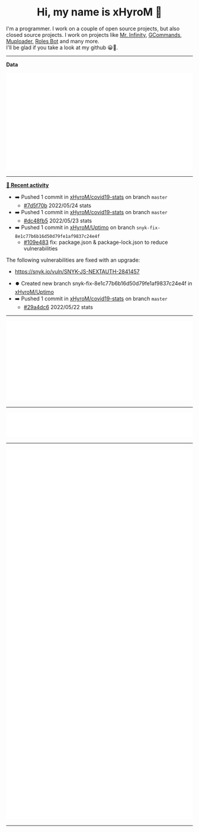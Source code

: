 <p align="center">
    <!-- <img src="https://avatars.githubusercontent.com/u/56601352" width="192" alt="hyro's pfp" /> -->
    <h1 align="center">Hi, my name is xHyroM 👋</h1>
</p>

I'm a programmer. I work on a couple of open source projects, but also closed source projects. I work on projects like [Mr. Infinity](https://discord.com/oauth2/authorize?client_id=720321585625694239&scope=bot%20applications.commands&permissions=8&redirect_uri=https://blobs.gq/imanager&prompt=consent&response_type=code), [GCommands](https://github.com/Garlic-Team/GCommands), [Muploader](https://github.com/xHyroM/Muploder), [Roles Bot](https://github.com/xHyroM/roles-bot) and many more.  
I'll be glad if you take a look at my github 😀👀.

___
**Data**

<img src="https://github.com/xHyroM/xHyroM/blob/master/.cache/base.svg">

___

**[📰 Recent activity](https://github.com/xHyroM)**
* ➡️ Pushed 1 commit in [xHyroM/covid19-stats](https://github.com/xHyroM/covid19-stats) on branch `master`
  * [#7d5f70b](https://github.com/xHyroM/covid19-stats/commit/7d5f70b) 2022/05/24 stats
* ➡️ Pushed 1 commit in [xHyroM/covid19-stats](https://github.com/xHyroM/covid19-stats) on branch `master`
  * [#dc48fb5](https://github.com/xHyroM/covid19-stats/commit/dc48fb5) 2022/05/23 stats
* ➡️ Pushed 1 commit in [xHyroM/Uptimo](https://github.com/xHyroM/Uptimo) on branch `snyk-fix-8e1c77b6b16d50d79fe1af9837c24e4f`
  * [#109e483](https://github.com/xHyroM/Uptimo/commit/109e483) fix: package.json &amp; package-lock.json to reduce vulnerabilities

The following vulnerabilities are fixed with an upgrade:
- https://snyk.io/vuln/SNYK-JS-NEXTAUTH-2841457
* ⏺️ Created new branch snyk-fix-8e1c77b6b16d50d79fe1af9837c24e4f in [xHyroM/Uptimo](https://github.com/xHyroM/Uptimo)
* ➡️ Pushed 1 commit in [xHyroM/covid19-stats](https://github.com/xHyroM/covid19-stats) on branch `master`
  * [#29a4dc6](https://github.com/xHyroM/covid19-stats/commit/29a4dc6) 2022/05/22 stats


___

<img src="https://github.com/xHyroM/xHyroM/blob/master/.cache/isocalendar.svg">

___

<img src="https://github.com/xHyroM/xHyroM/blob/master/.cache/languages.svg">

___

<img src="https://github.com/xHyroM/xHyroM/blob/master/.cache/achievements.svg">

___
